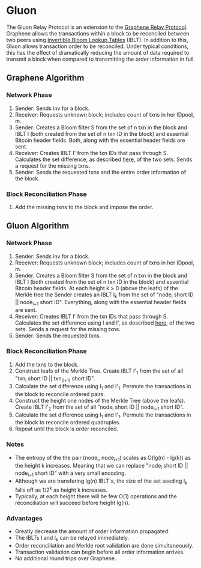 # Gluon
The Gluon Relay Protocol is an extension to the [Graphene Relay Protocol](https://people.cs.umass.edu/~gbiss/graphene.pdf). Graphene allows the transactions within a block to be reconciled between two peers using [Invertible Bloom Lookup Tables](https://arxiv.org/pdf/1101.2245.pdf) (IBLT). In addition to this, Gluon allows transaction order to be reconciled. Under typical conditions, this has the effect of dramatically reducing the amount of data required to transmit a block when compared to transmitting the order information in full. 

## Graphene Algorithm
### Network Phase
1. Sender:    Sends inv for a block.
2. Receiver:  Requests unknown block; includes count of txns in her IDpool, m.
3. Sender:    Creates a Bloom filter S from the set of n txn in the block and IBLT I (both created from the set of n txn ID in the block) and essential Bitcoin header fields. Both, along with the essential header fields are sent.
4. Receiver:  Creates IBLT I' from the txn IDs that pass through S. Calculates the set difference, as described [here](https://dl.acm.org/citation.cfm?id=2018462), of the two sets. Sends a request for the missing txns.
5. Sender:    Sends the requested txns and the entire order information of the block.

### Block Reconciliation Phase
1. Add the missing txns to the block and impose the order. 

## Gluon Algorithm
### Network Phase
1. Sender:    Sends inv for a block.
2. Receiver:  Requests unknown block; includes count of txns in her IDpool, m.
3. Sender:    Creates a Bloom filter S from the set of n txn in the block and IBLT I (both created from the set of n txn ID in the block) and essential Bitcoin header fields. At each height k > 0 (above the leafs) of the Merkle tree the Sender creates an IBLT I<sub>k</sub> from the set of "node<sub>i</sub> short ID || node<sub>i+1</sub> short ID". Everything, along with the essential header fields are sent.
4. Receiver:  Creates IBLT I' from the txn IDs that pass through S. Calculates the set difference using I and I', as described [here](https://dl.acm.org/citation.cfm?id=2018462), of the two sets. Sends a request for the missing txns.
5. Sender:    Sends the requested txns.

### Block Reconciliation Phase
1. Add the txns to the block.
2. Construct leafs of the Merkle Tree. Create IBLT I'<sub>1</sub> from the set of all "txn<sub>i</sub> short ID || txn<sub>(i+1)</sub> short ID".
3. Calculate the set difference using I<sub>1</sub> and I'<sub>1</sub>. Permute the transactions in the block to reconcile ordered pairs.
4. Construct the height one nodes of the Merkle Tree (above the leafs). Create IBLT I'<sub>2</sub> from the set of all "node<sub>i</sub> short ID || node<sub>i+1</sub> short ID".
5. Calculate the set difference using I<sub>1</sub> and I'<sub>1</sub>. Permute the transactions in the block to reconcile ordered quadruples.
6. Repeat until the block is order reconciled.

### Notes
+ The entropy of the the pair (node<sub>i</sub>, node<sub>i+1</sub>) scales as O(lg(n) - lg(k)) as the height k increases. Meaning that we can replace "node<sub>i</sub> short ID || node<sub>i+1</sub> short ID" with a very small encoding.
+ Although we are transfering lg(n) IBLT's, the size of the set seeding I<sub>k</sub> falls off as 1/2<sup>k</sup> as height k increases.
+ Typically, at each height there will be few O(1) operations and the reconciliation will succeed before height lg(n). 

### Advantages
+ Greatly decrease the amount of order information propagated.
+ The IBLTs I and I<sub>k</sub> can be relayed immediately.
+ Order reconciliation and Merkle root validation are done simultaneously.
+ Transaction validation can begin before all order information arrives. 
+ No additional round trips over Graphene.
